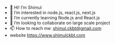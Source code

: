 - 👋 Hi! I’m Shimul
- 👀 I’m interested in node.js, react.js, next.js
- 🌱 I’m currently learning Node.js and React.js
- 💞️ I’m looking to collaborate on large scale project
- 📫 How to reach me: shimul.ckbt@gmail.com
-  website https://www.shimulckbt.com

<!---
shimulckbt/shimulckbt is a ✨ special ✨ repository because its `README.md` (this file) appears on your GitHub profile.
You can click the Preview link to take a look at your changes.
--->
